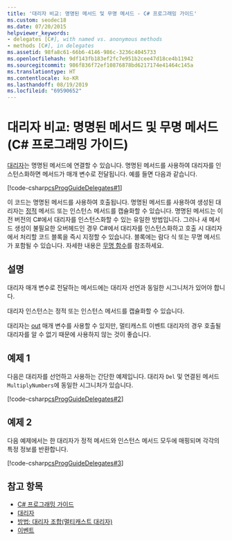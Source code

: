 ```yaml
---
title: '대리자 비교: 명명된 메서드 및 무명 메서드 - C# 프로그래밍 가이드'
ms.custom: seodec18
ms.date: 07/20/2015
helpviewer_keywords:
- delegates [C#], with named vs. anonymous methods
- methods [C#], in delegates
ms.assetid: 98fa8c61-66b6-4146-986c-3236c4045733
ms.openlocfilehash: 9df143fb183ef2fc7e951b2cee47d18ce4b11942
ms.sourcegitcommit: 986f836f72ef10876878bd6217174e41464c145a
ms.translationtype: HT
ms.contentlocale: ko-KR
ms.lasthandoff: 08/19/2019
ms.locfileid: "69590652"
---
```

# <a name="delegates-with-named-vs-anonymous-methods-c-programming-guide"></a>대리자 비교: 명명된 메서드 및 무명 메서드(C# 프로그래밍 가이드)
[대리자](../../language-reference/keywords/delegate.md)는 명명된 메서드에 연결할 수 있습니다. 명명된 메서드를 사용하여 대리자를 인스턴스화하면 메서드가 매개 변수로 전달됩니다. 예를 들면 다음과 같습니다.  
  
 [!code-csharp[csProgGuideDelegates#1](~/samples/snippets/csharp/VS_Snippets_VBCSharp/csProgGuideDelegates/CS/Delegates.cs#1)]  
  
 이 코드는 명명된 메서드를 사용하여 호출됩니다. 명명된 메서드를 사용하여 생성된 대리자는 [정적](../../language-reference/keywords/static.md) 메서드 또는 인스턴스 메서드를 캡슐화할 수 있습니다. 명명된 메서드는 이전 버전의 C#에서 대리자를 인스턴스화할 수 있는 유일한 방법입니다. 그러나 새 메서드 생성이 불필요한 오버헤드인 경우 C#에서 대리자를 인스턴스화하고 호출 시 대리자에서 처리할 코드 블록을 즉시 지정할 수 있습니다. 블록에는 람다 식 또는 무명 메서드가 포함될 수 있습니다. 자세한 내용은 [무명 함수](../statements-expressions-operators/anonymous-functions.md)를 참조하세요.  
  
## <a name="remarks"></a>설명  
 대리자 매개 변수로 전달하는 메서드에는 대리자 선언과 동일한 시그니처가 있어야 합니다.  
  
 대리자 인스턴스는 정적 또는 인스턴스 메서드를 캡슐화할 수 있습니다.  
  
 대리자는 [out](../../language-reference/keywords/out-parameter-modifier.md) 매개 변수를 사용할 수 있지만, 멀티캐스트 이벤트 대리자의 경우 호출될 대리자를 알 수 없기 때문에 사용하지 않는 것이 좋습니다.  
  
## <a name="example-1"></a>예제 1  
 다음은 대리자를 선언하고 사용하는 간단한 예제입니다. 대리자 `Del` 및 연결된 메서드 `MultiplyNumbers`에 동일한 시그니처가 있습니다.  
  
 [!code-csharp[csProgGuideDelegates#2](~/samples/snippets/csharp/VS_Snippets_VBCSharp/csProgGuideDelegates/CS/Delegates.cs#2)]  
  
## <a name="example-2"></a>예제 2  
 다음 예제에서는 한 대리자가 정적 메서드와 인스턴스 메서드 모두에 매핑되며 각각의 특정 정보를 반환합니다.  
  
 [!code-csharp[csProgGuideDelegates#3](~/samples/snippets/csharp/VS_Snippets_VBCSharp/csProgGuideDelegates/CS/Delegates.cs#3)]  
  
## <a name="see-also"></a>참고 항목

- [C# 프로그래밍 가이드](../index.md)
- [대리자](./index.md)
- [방법: 대리자 조합(멀티캐스트 대리자)](./how-to-combine-delegates-multicast-delegates.md)
- [이벤트](../events/index.md)
